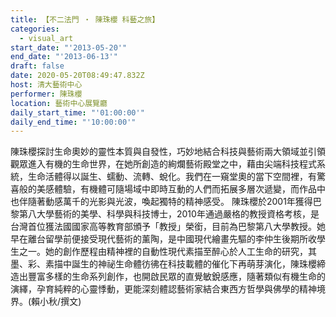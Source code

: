 ```yaml
---
title: 【不二法門 ‧ 陳珠櫻 科藝之旅】
categories:
  - visual_art
start_date: "'2013-05-20'"
end_date: "'2013-06-13'"
draft: false
date: 2020-05-20T08:49:47.832Z
host: 清大藝術中心
performer: 陳珠櫻
location: 藝術中心展覽廳
daily_start_time: "'01:00:00'"
daily_end_time: "'10:00:00'"
---
```


陳珠櫻探討生命奧妙的靈性本質與自發性，巧妙地結合科技與藝術兩大領域並引領觀眾進入有機的生命世界，在她所創造的絢爛藝術殿堂之中，藉由尖端科技程式系統，生命活體得以誕生、蠕動、流轉、蛻化。我們在一窺堂奧的當下空間裡，有驚喜般的美感體驗，有機體可隨場域中即時互動的人們而拓展多層次遞變，而作品中也伴隨著動感萬千的光影與光波，喚起獨特的精神感受。 陳珠櫻於2001年獲得巴黎第八大學藝術的美學、科學與科技博士，2010年通過嚴格的教授資格考核，是台灣首位獲法國國家高等教育部頒予「教授」榮銜，目前為巴黎第八大學教授。她早在離台留學前便接受現代藝術的薰陶，是中國現代繪畫先驅的李仲生後期所收學生之一。她的創作歷程由精神裡的自動性現代素描至醉心於人工生命的研究，其墨、彩、素描中誕生的神祕生命體彷彿在科技載體的催化下再萌芽演化，陳珠櫻締造出豐富多樣的生命系列創作，也開啟民眾的直覺敏銳感應，隨著類似有機生命的演繹，孕育純粹的心靈悸動，更能深刻體認藝術家結合東西方哲學與佛學的精神境界。(賴小秋/撰文) 